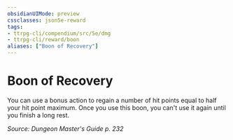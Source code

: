 ```yaml
---
obsidianUIMode: preview
cssclasses: json5e-reward
tags:
- ttrpg-cli/compendium/src/5e/dmg
- ttrpg-cli/reward/boon
aliases: ["Boon of Recovery"]
---
```

# Boon of Recovery

You can use a bonus action to regain a number of hit points equal to half your hit point maximum. Once you use this boon, you can't use it again until you finish a long rest.

*Source: Dungeon Master's Guide p. 232*